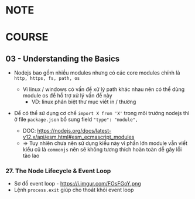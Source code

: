 # NOTE

# COURSE

## 03 - Understanding the Basics

- Nodejs bao gồm nhiều modules nhưng có các core modules chính là `http, https, fs, path, os`
  - Vì linux / windows có vấn đề xử lý path khác nhau nên có thể dùng module os để hỗ trợ xử lý vấn đề này
    - VD: linux phân biệt thư mục viết in / thường 

- Để có thể sử dụng cơ chế `import X from 'X'` trong môi trường nodejs thì ở file `package.json` bổ sung field `"type": "module",`
  - DOC: https://nodejs.org/docs/latest-v12.x/api/esm.html#esm_ecmascript_modules 
  - => Tuy nhiên chưa nên sử dụng kiểu này vì phần lớn module vẫn viết kiểu cũ là `commonjs` nên sẽ không tương thích hoàn toàn dễ gây lỗi tào lao

### 27. The Node Lifecycle & Event Loop

- Sơ đồ event loop - https://i.imgur.com/FOsFGoY.png
- Lệnh `process.exit` giúp cho thoát khỏi event loop